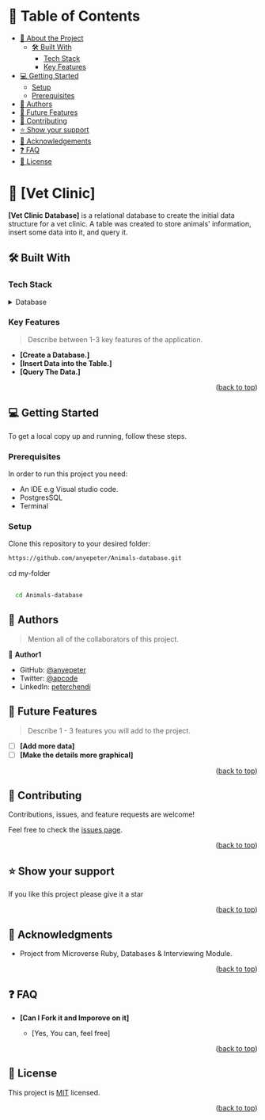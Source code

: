 
<!-- TABLE OF CONTENTS -->

# 📗 Table of Contents

- [📖 About the Project](#about-project)
  - [🛠 Built With](#built-with)
    - [Tech Stack](#tech-stack)
    - [Key Features](#key-features)
- [💻 Getting Started](#getting-started)
  - [Setup](#setup)
  - [Prerequisites](#prerequisites)
- [👥 Authors](#authors)
- [🔭 Future Features](#future-features)
- [🤝 Contributing](#contributing)
- [⭐️ Show your support](#support)
- [🙏 Acknowledgements](#acknowledgements)
- [❓ FAQ](#faq)
- [📝 License](#license)

<!-- PROJECT DESCRIPTION -->

# 📖 [Vet Clinic] <a name="about-project"></a>


**[Vet Clinic Database]**  is a relational database to create the initial data structure for a vet clinic. A table was created to store animals' information, insert some data into it, and query it.
## 🛠 Built With <a name="built-with"></a>

### Tech Stack <a name="tech-stack"></a>


<details>
<summary>Database</summary>
  <ul>
    <li><a href="https://www.postgresql.org/">PostgreSQL</a></li>
  </ul>
</details>

<!-- Features -->

### Key Features <a name="key-features"></a>

> Describe between 1-3 key features of the application.

- **[Create a Database.]**
- **[Insert Data into the Table.]**
- **[Query The Data.]**

<p align="right">(<a href="#readme-top">back to top</a>)</p>

<!-- LIVE DEMO -->

<!-- GETTING STARTED -->

## 💻 Getting Started <a name="getting-started"></a>


To get a local copy up and running, follow these steps.

### Prerequisites

In order to run this project you need:

- An IDE e.g Visual studio code.
- PostgresSQL
- Terminal

### Setup

Clone this repository to your desired folder:
```sh
https://github.com/anyepeter/Animals-database.git
```
cd my-folder
```sh
  
  cd Animals-database
```

<!-- AUTHORS -->

## 👥 Authors <a name="authors"></a>

> Mention all of the collaborators of this project.

👤 **Author1**

- GitHub: [@anyepeter](https://github.com/anyepeter)
- Twitter: [@apcode](https://twitter.com/apcode)
- LinkedIn: [peterchendi](https://www.linkedin.com/in/peter-chendi/)

<!-- FUTURE FEATURES -->

## 🔭 Future Features <a name="future-features"></a>

> Describe 1 - 3 features you will add to the project.

- [ ] **[Add more data]**
- [ ] **[Make the details more graphical]**

<p align="right">(<a href="#readme-top">back to top</a>)</p>

<!-- CONTRIBUTING -->

## 🤝 Contributing <a name="contributing"></a>

Contributions, issues, and feature requests are welcome!

Feel free to check the [issues page](../../issues/).

<p align="right">(<a href="#readme-top">back to top</a>)</p>

<!-- SUPPORT -->

## ⭐️ Show your support <a name="support"></a>


If you like this project please give it a star

<p align="right">(<a href="#readme-top">back to top</a>)</p>

<!-- ACKNOWLEDGEMENTS -->

## 🙏 Acknowledgments <a name="acknowledgements"></a>

- Project from Microverse Ruby, Databases & Interviewing Module.


<p align="right">(<a href="#readme-top">back to top</a>)</p>

<!-- FAQ (optional) -->

## ❓ FAQ <a name="faq"></a>


- **[Can I Fork it and Imporove on it]**

  - [Yes, You can, feel free]

<p align="right">(<a href="#readme-top">back to top</a>)</p>

<!-- LICENSE -->

## 📝 License <a name="license"></a>

This project is [MIT](./LICENSE) licensed.


<p align="right">(<a href="#readme-top">back to top</a>)</p>
